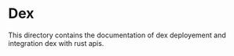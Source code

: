 # Dex

This directory contains the documentation of dex deployement and integration
dex with rust apis.
